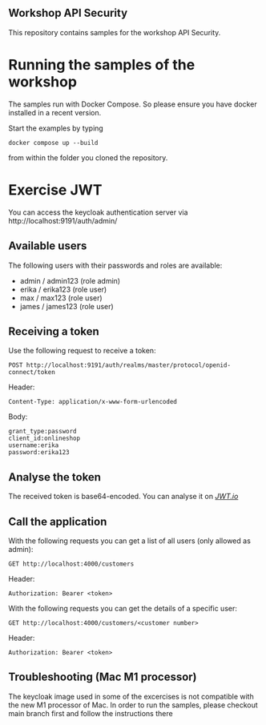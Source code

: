 ## Workshop API Security

This repository contains samples for the workshop API Security.

# Running the samples of the workshop

The samples run with Docker Compose.
So please ensure you have docker installed in a recent version.

Start the examples by typing

```
docker compose up --build
```

from within the folder you cloned the repository.

# Exercise JWT

You can access the keycloak authentication server via http://localhost:9191/auth/admin/

## Available users

The following users with their passwords and roles are available:

* admin / admin123 (role admin)
* erika / erika123 (role user)
* max / max123 (role user)
* james / james123 (role user)

## Receiving a token 

Use the following request to receive a token:
```
POST http://localhost:9191/auth/realms/master/protocol/openid-connect/token
```
Header:
```
Content-Type: application/x-www-form-urlencoded
```
Body:
```
grant_type:password
client_id:onlineshop
username:erika
password:erika123
```

## Analyse the token

The received token is base64-encoded. You can analyse it on [_JWT.io_](https://jwt.io)

## Call the application

With the following requests you can get a list of all users (only allowed as admin):
```
GET http://localhost:4000/customers
```
Header:
```
Authorization: Bearer <token>
```

With the following requests you can get the details of a specific user:
```
GET http://localhost:4000/customers/<customer number>
```
Header:
```
Authorization: Bearer <token>
```

## Troubleshooting (Mac M1 processor)

The keycloak image used in some of the excercises
is not compatible with the new M1 processor of Mac.
In order to run the samples, please checkout main branch first
and follow the instructions there
